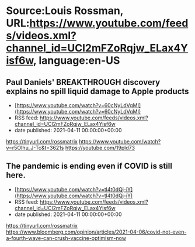# Source:Louis Rossman, URL:https://www.youtube.com/feeds/videos.xml?channel_id=UCl2mFZoRqjw_ELax4Yisf6w, language:en-US

## Paul Daniels' BREAKTHROUGH discovery explains no spill liquid damage to Apple products
 - [https://www.youtube.com/watch?v=60cNyLdVqMI](https://www.youtube.com/watch?v=60cNyLdVqMI)
 - RSS feed: https://www.youtube.com/feeds/videos.xml?channel_id=UCl2mFZoRqjw_ELax4Yisf6w
 - date published: 2021-04-11 00:00:00+00:00

https://tinyurl.com/rossmatrix
https://www.youtube.com/watch?v=r5OIhu_J-Tc&t=3621s
https://youtube.com/19pld73

## The pandemic is ending even if COVID is still here.
 - [https://www.youtube.com/watch?v=tl4t0dQj-iY](https://www.youtube.com/watch?v=tl4t0dQj-iY)
 - RSS feed: https://www.youtube.com/feeds/videos.xml?channel_id=UCl2mFZoRqjw_ELax4Yisf6w
 - date published: 2021-04-11 00:00:00+00:00

https://tinyurl.com/rossmatrix
https://www.bloomberg.com/opinion/articles/2021-04-06/covid-not-even-a-fourth-wave-can-crush-vaccine-optimism-now

